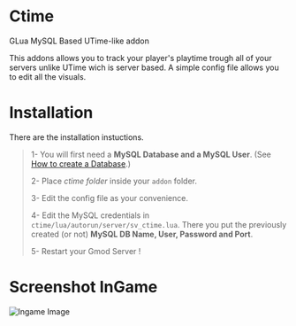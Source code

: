 # Ctime
GLua MySQL Based UTime-like addon

This addons allows you to track your player's playtime trough all of your servers unlike UTime wich is server based.
A simple config file allows you to edit all the visuals.

# Installation
There are the installation instuctions.

> 1- You will first need a **MySQL Database and a MySQL User**. (See [How to create a Database](https://lmgtfy.com/?q=how+to+create+a+mysql+database).)
>
> 2- Place *ctime folder* inside your `addon` folder.
>
> 3- Edit the config file as your convenience.
>
> 4- Edit the MySQL credentials in `ctime/lua/autorun/server/sv_ctime.lua`. There you put the previously created (or not) **MySQL DB Name, User, Password and Port**.
>
> 5- Restart your Gmod Server !


# Screenshot InGame

![Ingame Image](https://imgur.com/mpP3FFc.png) 

